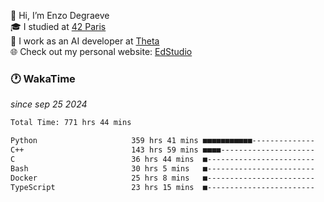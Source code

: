 👋 Hi, I’m Enzo Degraeve <br>
🎓 I studied at [42 Paris](https://42.fr/)<br>
💼 I work as an AI developer at [Theta](https://theta.mc/)<br>
🌐 Check out my personal website: [EdStudio](https://edstudio.fr/)

### 🕐 WakaTime
*since sep 25 2024*

<!--START_SECTION:waka-->

```txt
Total Time: 771 hrs 44 mins

Python                     359 hrs 41 mins ■■■■■■■■■■■--------------   44.66 %
C++                        143 hrs 59 mins ■■■■---------------------   17.88 %
C                          36 hrs 44 mins  ■------------------------   04.56 %
Bash                       30 hrs 5 mins   ■------------------------   03.74 %
Docker                     25 hrs 8 mins   ■------------------------   03.12 %
TypeScript                 23 hrs 15 mins  ■------------------------   02.89 %
```

<!--END_SECTION:waka-->
